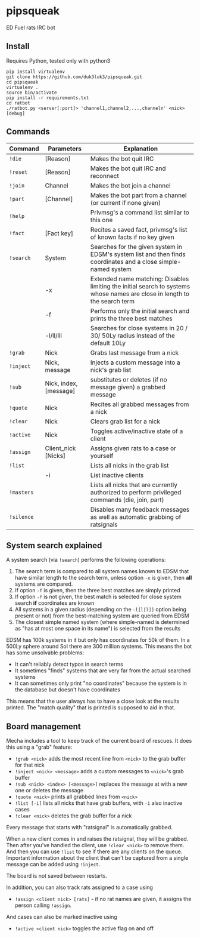 # pipsqueak
ED Fuel rats IRC bot

## Install

Requires Python, tested only with python3

    pip install virtualenv
    git clone https://github.com/duk3luk3/pipsqueak.git
    cd pipsqueak
    virtualenv .
    source bin/activate
    pip install -r requirements.txt
    cd ratbot
    ./ratbot.py <server[:port]> 'channel1,channel2,...,channeln' <nick> [debug]

## Commands

Command | Parameters | Explanation
------- | ---------- | ----------
`!die`  | [Reason]   | Makes the bot quit IRC
`!reset`| [Reason]   | Makes the bot quit IRC and reconnect
`!join` | Channel    | Makes the bot join a channel
`!part` | [Channel]  | Makes the bot part from a channel (or current if none given)
`!help` |            | Privmsg's a command list similar to this one
`!fact` | [Fact key] | Recites a saved fact, privmsg's list of known facts if no key given
`!search` | System   | Searches for the given system in EDSM's system list and then finds coordinates and a close simple-named system
        | -x         | Extended name matching: Disables limiting the initial search to systems whose names are close in length to the search term
	| -f         | Performs only the initial search and prints the three best matches
	| -l/ll/lll  | Searches for close systems in 20 / 30/ 50Ly radius instead of the default 10Ly
`!grab` | Nick       | Grabs last message from a nick
`!inject` | Nick, message | Injects a custom message into a nick's grab list
`!sub`    | Nick, index, [message] | substitutes or deletes (if no message given) a grabbed message
`!quote` | Nick      | Recites all grabbed messages from a nick
`!clear` | Nick      | Clears grab list for a nick
`!active`| Nick      | Toggles active/inactive state of a client
`!assign`| Client_nick [Nicks]   | Assigns given rats to a case or yourself
`!list`  |           | Lists all nicks in the grab list
         | -i        | List inactive clients
`!masters` |         | Lists all nicks that are currently authorized to perform privileged commands (die, join, part)
`!silence` |         | Disables many feedback messages as well as automatic grabbing of ratsignals


## System search explained

A system search (via `!search`) performs the following operations:

1. The search term is compared to all system names known to EDSM that have similar length to the search term, unless option `-x` is given, then **all** systems are compared.
2. If option `-f` is given, then the three best matches are simply printed
3. If option `-f` is not given, the best match is selected for close system search **if** coordinates are known
4. All systems in a given radius (depending on the `-l[l[l]]` option being present or not) from the best-matching system are queried from EDSM
5. The closest simple named system (where simple-named is determined as "has at most one space in its name") is selected from the results

EDSM has 100k systems in it but only has coordinates for 50k of them. In a 500Ly sphere around Sol there are 300 million systems. This means the bot has some unsolvable problems:

* It can't reliably detect typos in search terms
* It sometimes "finds" systems that are very far from the actual searched systems
* It can sometimes only print "no coordinates" because the system is in the database but doesn't have coordinates

This means that the user always has to have a close look at the results printed. The "match quality" that is printed is supposed to aid in that.

## Board management

Mecha includes a tool to keep track of the current board of rescues. It does this using a "grab" feature:

* `!grab <nick>` adds the most recent line from `<nick>` to the grab buffer for that nick
* `!inject <nick> <message>` adds a custom messages to `<nick>`'s grab buffer
* `!sub <nick> <index> [<message>]` replaces the message at <index> with a new one or deletes the message
* `!quote <nick>` prints all grabbed lines from `<nick>`
* `!list [-i]` lists all nicks that have grab buffers, with `-i` also inactive cases
* `!clear <nick>` deletes the grab buffer for a nick

Every message that starts with "ratsignal" is automatically grabbed.

When a new client comes in and raises the ratsignal, they will be grabbed. Then after you've handled the client, use `!clear <nick>` to remove them. And then you can use `!list` to see if there are any clients on the queue.  
Important information about the client that can't be captured from a single message can be added using `!inject`.

The board is not saved between restarts.

In addition, you can also track rats assigned to a case using

* `!assign <client nick> [rats]` - if no rat names are given, it assigns the person calling `!assign`.

And cases can also be marked inactive using

* `!active <client nick>` toggles the active flag on and off
